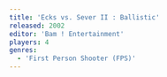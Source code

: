 ```yaml
---
title: 'Ecks vs. Sever II : Ballistic'
released: 2002
editor: 'Bam ! Entertainment'
players: 4
genres:
  - 'First Person Shooter (FPS)'
---
```

